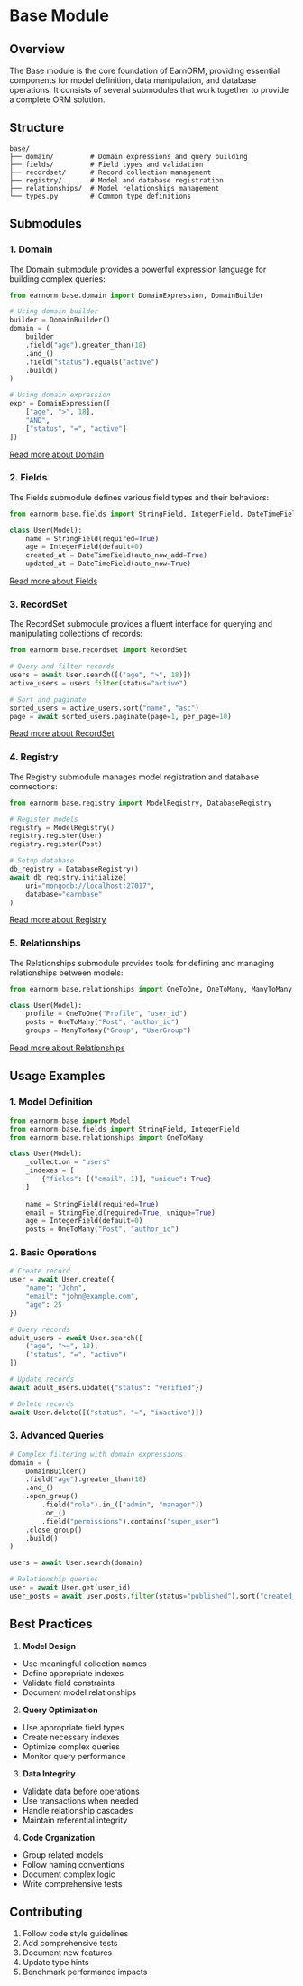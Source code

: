 # Base Module

## Overview
The Base module is the core foundation of EarnORM, providing essential components for model definition, data manipulation, and database operations. It consists of several submodules that work together to provide a complete ORM solution.

## Structure
```
base/
├── domain/         # Domain expressions and query building
├── fields/         # Field types and validation
├── recordset/      # Record collection management
├── registry/       # Model and database registration
├── relationships/  # Model relationships management
└── types.py        # Common type definitions
```

## Submodules

### 1. Domain
The Domain submodule provides a powerful expression language for building complex queries:

```python
from earnorm.base.domain import DomainExpression, DomainBuilder

# Using domain builder
builder = DomainBuilder()
domain = (
    builder
    .field("age").greater_than(18)
    .and_()
    .field("status").equals("active")
    .build()
)

# Using domain expression
expr = DomainExpression([
    ["age", ">", 18],
    "AND",
    ["status", "=", "active"]
])
```

[Read more about Domain](./domain/README.md)

### 2. Fields
The Fields submodule defines various field types and their behaviors:

```python
from earnorm.base.fields import StringField, IntegerField, DateTimeField

class User(Model):
    name = StringField(required=True)
    age = IntegerField(default=0)
    created_at = DateTimeField(auto_now_add=True)
    updated_at = DateTimeField(auto_now=True)
```

[Read more about Fields](./fields/README.md)

### 3. RecordSet
The RecordSet submodule provides a fluent interface for querying and manipulating collections of records:

```python
from earnorm.base.recordset import RecordSet

# Query and filter records
users = await User.search([("age", ">", 18)])
active_users = users.filter(status="active")

# Sort and paginate
sorted_users = active_users.sort("name", "asc")
page = await sorted_users.paginate(page=1, per_page=10)
```

[Read more about RecordSet](./recordset/README.md)

### 4. Registry
The Registry submodule manages model registration and database connections:

```python
from earnorm.base.registry import ModelRegistry, DatabaseRegistry

# Register models
registry = ModelRegistry()
registry.register(User)
registry.register(Post)

# Setup database
db_registry = DatabaseRegistry()
await db_registry.initialize(
    uri="mongodb://localhost:27017",
    database="earnbase"
)
```

[Read more about Registry](./registry/README.md)

### 5. Relationships
The Relationships submodule provides tools for defining and managing relationships between models:

```python
from earnorm.base.relationships import OneToOne, OneToMany, ManyToMany

class User(Model):
    profile = OneToOne("Profile", "user_id")
    posts = OneToMany("Post", "author_id")
    groups = ManyToMany("Group", "UserGroup")
```

[Read more about Relationships](./relationships/README.md)

## Usage Examples

### 1. Model Definition
```python
from earnorm.base import Model
from earnorm.base.fields import StringField, IntegerField
from earnorm.base.relationships import OneToMany

class User(Model):
    _collection = "users"
    _indexes = [
        {"fields": [("email", 1)], "unique": True}
    ]
    
    name = StringField(required=True)
    email = StringField(required=True, unique=True)
    age = IntegerField(default=0)
    posts = OneToMany("Post", "author_id")
```

### 2. Basic Operations
```python
# Create record
user = await User.create({
    "name": "John",
    "email": "john@example.com",
    "age": 25
})

# Query records
adult_users = await User.search([
    ("age", ">=", 18),
    ("status", "=", "active")
])

# Update records
await adult_users.update({"status": "verified"})

# Delete records
await User.delete([("status", "=", "inactive")])
```

### 3. Advanced Queries
```python
# Complex filtering with domain expressions
domain = (
    DomainBuilder()
    .field("age").greater_than(18)
    .and_()
    .open_group()
        .field("role").in_(["admin", "manager"])
        .or_()
        .field("permissions").contains("super_user")
    .close_group()
    .build()
)

users = await User.search(domain)

# Relationship queries
user = await User.get(user_id)
user_posts = await user.posts.filter(status="published").sort("created_at", "desc").all()
```

## Best Practices

1. **Model Design**
- Use meaningful collection names
- Define appropriate indexes
- Validate field constraints
- Document model relationships

2. **Query Optimization**
- Use appropriate field types
- Create necessary indexes
- Optimize complex queries
- Monitor query performance

3. **Data Integrity**
- Validate data before operations
- Use transactions when needed
- Handle relationship cascades
- Maintain referential integrity

4. **Code Organization**
- Group related models
- Follow naming conventions
- Document complex logic
- Write comprehensive tests

## Contributing

1. Follow code style guidelines
2. Add comprehensive tests
3. Document new features
4. Update type hints
5. Benchmark performance impacts 
